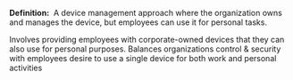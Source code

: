 **Definition:** 
 A device management approach where the organization owns and manages the device, but employees can use it for personal tasks.

Involves providing employees with corporate-owned devices that they can also use for personal purposes.
Balances organizations control & security with employees desire to use a single device for both work and personal activities